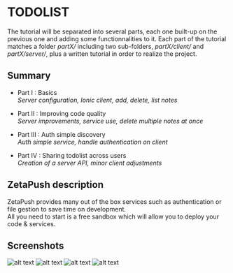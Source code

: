 # TODOLIST #

The tutorial will be separated into several parts, each one built-up on the previous one and adding some functionnalities to it.
Each part of the tutorial matches a folder *partX/* including two sub-folders, *partX/client/* and *partX/server/*, plus a written tutorial in order to realize the project.

## Summary ##

* Part I : Basics  
*Server configuration, Ionic client, add, delete, list notes*

* Part II : Improving code quality  
*Server improvements, service use, delete multiple notes at once*

* Part III : Auth simple discovery  
*Auth simple service, handle authentication on client*

* Part IV : Sharing todolist across users  
*Creation of a server API, minor client adjustments*

## ZetaPush description ##

ZetaPush provides many out of the box services such as authentication or file gestion to save time on development.  
All you need to start is a free sandbox which will allow you to deploy your code & services.

## Screenshots ##

![alt text][screenshot_p1]
![alt text][screenshot_p2]
![alt text][screenshot_p3]
![alt text][screenshot_p4]


[screenshot_p1]: https://wires.fr/imgs/todolist-part1.png "Screenshot resulting of part 1"
[screenshot_p2]: https://wires.fr/imgs/todolist-part2.png "Screenshot resulting of part 2"
[screenshot_p3]: https://wires.fr/imgs/todolist-part3.png "Screenshot resulting of part 3"
[screenshot_p4]: https://wires.fr/imgs/todolist-part4.png "Screenshot resulting of part 4"
